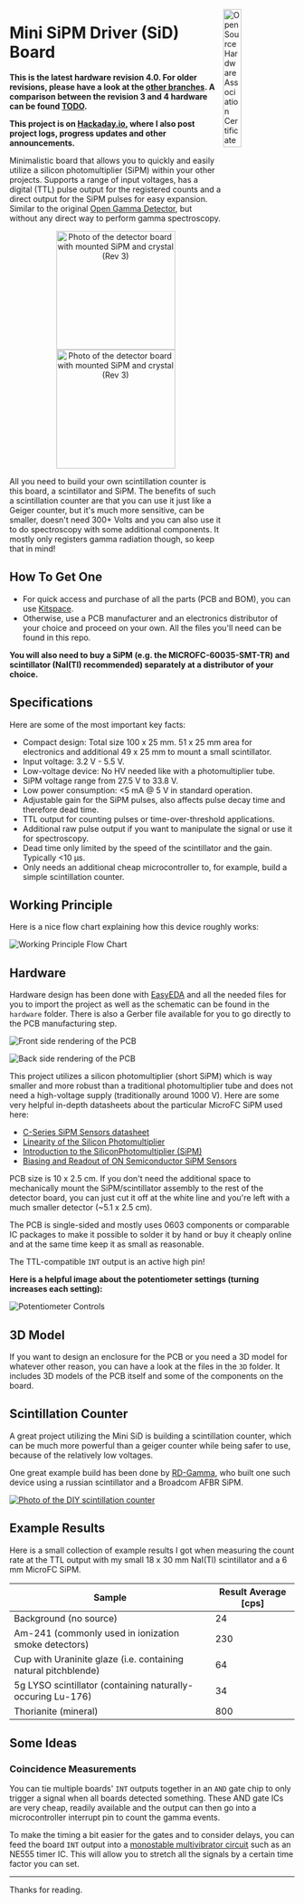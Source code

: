 <a href="https://INSERT.LINK" title="Open Source Hardware Association Certificate"><img align="right" width="25%" src="docs/oshw.svg" alt="Open Source Hardware Association Certificate"></a>

# Mini SiPM Driver (SiD) Board

**This is the latest hardware revision 4.0. For older revisions, please have a look at the [other branches](https://github.com/OpenGammaProject/Mini-SiD/branches). A comparison between the revision 3 and 4 hardware can be found [TODO](https://INSERT.LINK).**

**This project is on [Hackaday.io](https://hackaday.io/project/188090-mini-sipm-driver-board), where I also post project logs, progress updates and other announcements.**

Minimalistic board that allows you to quickly and easily utilize a silicon photomultiplier (SiPM) within your other projects. Supports a range of input voltages, has a digital (TTL) pulse output for the registered counts and a direct output for the SiPM pulses for easy expansion. Similar to the original [Open Gamma Detector](https://github.com/OpenGammaProject/Open-Gamma-Detector), but without any direct way to perform gamma spectroscopy.

<p align="center">
  <img alt="Photo of the detector board with mounted SiPM and crystal (Rev 3)" title="Photo of the detector board with mounted SiPM and crystal (Rev 3)" height="210px" src="docs/img1.jpg">
  <img alt="Photo of the detector board with mounted SiPM and crystal (Rev 3)" title="Photo of the detector board with mounted SiPM and crystal (Rev 3)" height="210px" src="docs/img2.jpg">
</p>

All you need to build your own scintillation counter is this board, a scintillator and SiPM. The benefits of such a scintillation counter are that you can use it just like a Geiger counter, but it's much more sensitive, can be smaller, doesn't need 300+ Volts and you can also use it to do spectroscopy with some additional components. It mostly only registers gamma radiation though, so keep that in mind!

## How To Get One

* For quick access and purchase of all the parts (PCB and BOM), you can use [Kitspace](https://kitspace.org/boards/github.com/OpenGammaProject/Mini-SiD/).
* Otherwise, use a PCB manufacturer and an electronics distributor of your choice and proceed on your own. All the files you'll need can be found in this repo.

**You will also need to buy a SiPM (e.g. the MICROFC-60035-SMT-TR) and scintillator (NaI(Tl) recommended) separately at a distributor of your choice.**

## Specifications

Here are some of the most important key facts:

* Compact design: Total size 100 x 25 mm. 51 x 25 mm area for electronics and additional 49 x 25 mm to mount a small scintillator.
* Input voltage: 3.2 V - 5.5 V.
* Low-voltage device: No HV needed like with a photomultiplier tube.
* SiPM voltage range from 27.5 V to 33.8 V.
* Low power consumption: <5 mA @ 5 V in standard operation.
* Adjustable gain for the SiPM pulses, also affects pulse decay time and therefore dead time.
* TTL output for counting pulses or time-over-threshold applications.
* Additional raw pulse output if you want to manipulate the signal or use it for spectroscopy.
* Dead time only limited by the speed of the scintillator and the gain. Typically <10 µs.
* Only needs an additional cheap microcontroller to, for example, build a simple scintillation counter.

## Working Principle

Here is a nice flow chart explaining how this device roughly works:

![Working Principle Flow Chart](docs/flow.drawio.svg)

## Hardware

Hardware design has been done with [EasyEDA](https://easyeda.com/) and all the needed files for you to import the project as well as the schematic can be found in the `hardware` folder. There is also a Gerber file available for you to go directly to the PCB manufacturing step.

![Front side rendering of the PCB](docs/pcb_front.png)

![Back side rendering of the PCB](docs/pcb_back.png)

This project utilizes a silicon photomultiplier (short SiPM) which is way smaller and more robust than a traditional photomultiplier tube and does not need a high-voltage supply (traditionally  around 1000 V). Here are some very helpful in-depth datasheets about the particular MicroFC SiPM used here:

* [C-Series SiPM Sensors datasheet](https://www.onsemi.com/pdf/datasheet/microc-series-d.pdf)
* [Linearity of the Silicon Photomultiplier](https://www.onsemi.com/pub/Collateral/AND9776-D.PDF)
* [Introduction to the SiliconPhotomultiplier (SiPM)](https://www.onsemi.com/pub/Collateral/AND9770-D.PDF)
* [Biasing and Readout of ON Semiconductor SiPM Sensors](https://www.onsemi.com/pub/Collateral/AND9782-D.PDF)

PCB size is 10 x 2.5 cm. If you don't need the additional space to mechanically mount the SiPM/scintillator assembly to the rest of the detector board, you can just cut it off at the white line and you're left with a much smaller detector (~5.1 x 2.5 cm).

The PCB is single-sided and mostly uses 0603 components or comparable IC packages to make it possible to solder it by hand or buy it cheaply online and at the same time keep it as small as reasonable.

The TTL-compatible `INT` output is an active high pin!

**Here is a helpful image about the potentiometer settings (turning increases each setting):**

![Potentiometer Controls](docs/controls.png)

## 3D Model

If you want to design an enclosure for the PCB or you need a 3D model for whatever other reason, you can have a look at the files in the `3D` folder. It includes 3D models of the PCB itself and some of the components on the board.

## Scintillation Counter

A great project utilizing the Mini SiD is building a scintillation counter, which can be much more powerful than a geiger counter while being safer to use, because of the relatively low voltages.

One great example build has been done by [RD-Gamma](https://rd-gammaspectra.xyz), who built one such device using a russian scintillator and a Broadcom AFBR SiPM.

[![Photo of the DIY scintillation counter](docs/example.jpg)](https://rd-gammaspectra.xyz/?p=255)

## Example Results

Here is a small collection of example results I got when measuring the count rate at the TTL output with my small 18 x 30 mm NaI(Tl) scintillator and a 6 mm MicroFC SiPM.

| Sample | Result Average [cps] |
| --- | --- |
| Background (no source) | 24 |
| Am-241 (commonly used in ionization smoke detectors) | 230 |
| Cup with Uraninite glaze (i.e. containing natural pitchblende) | 64 |
| 5g LYSO scintillator (containing naturally-occuring Lu-176) | 34 |
| Thorianite (mineral) | 800 |

## Some Ideas

### Coincidence Measurements

You can tie multiple boards' `INT` outputs together in an `AND` gate chip to only trigger a signal when all boards detected something. These AND gate ICs are very cheap, readily available and the output can then go into a microcontroller interrupt pin to count the gamma events.

To make the timing a bit easier for the gates and to consider delays, you can feed the board `INT` output into a [monostable multivibrator circuit](https://en.wikipedia.org/wiki/Multivibrator#Monostable) such as an NE555 timer IC. This will allow you to stretch all the signals by a certain time factor you can set.

---

Thanks for reading.

